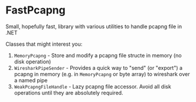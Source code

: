 # FastPcapng
Small, hopefully fast, library with various utilities to handle pcapng file in .NET

Classes that might interest you:
1. `MemoryPcapng` - Store and modify a pcapng file structe in memory (no disk operation)
2. `WiresharkPipeSender` - Provides a quick way to "send" (or "export") a pcapng in memory (e.g. in `MemoryPcapng` or byte array) to wireshark over a named pipe
3. `WeakPcapngFileHandle` - Lazy pcapng file accessor. Avoid all disk operations until they are absolutely required.
